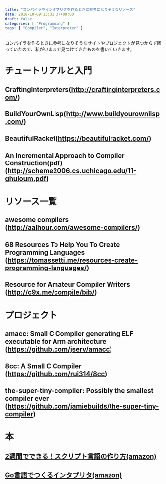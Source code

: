 ```yaml
---
title: "コンパイラやインタプリタを作るときに参考になりそうなリソース"
date: 2018-10-09T13:31:37+09:00
draft: false
categories: [ "Programming" ]
tags: [ "Compiler", "Interpreter" ]
---
```


コンパイラを作るときに参考になりそうなサイトやプロジェクトが見つからず困っていたので、私がいままで見つけてきたものを書いていきます。

# チュートリアルと入門

## CraftingInterpreters(http://craftinginterpreters.com/)

## BuildYourOwnLisp(http://www.buildyourownlisp.com/)

## BeautifulRacket(https://beautifulracket.com/)

## An Incremental Approach to Compiler Construction(pdf) (http://scheme2006.cs.uchicago.edu/11-ghuloum.pdf)

# リソース一覧

## awesome compilers (http://aalhour.com/awesome-compilers/)

## 68 Resources To Help You To Create Programming Languages (https://tomassetti.me/resources-create-programming-languages/)

## Resource for Amateur Compiler Writers (http://c9x.me/compile/bib/)

# プロジェクト

## amacc: Small C Compiler generating ELF executable for Arm architecture (https://github.com/jserv/amacc)

## 8cc: A Small C Compiler (https://github.com/rui314/8cc)

## the-super-tiny-compiler: Possibly the smallest compiler ever (https://github.com/jamiebuilds/the-super-tiny-compiler)

# 本

## [2週間でできる！スクリプト言語の作り方(amazon)](https://www.amazon.co.jp/2%E9%80%B1%E9%96%93%E3%81%A7%E3%81%A7%E3%81%8D%E3%82%8B-%E3%82%B9%E3%82%AF%E3%83%AA%E3%83%97%E3%83%88%E8%A8%80%E8%AA%9E%E3%81%AE%E4%BD%9C%E3%82%8A%E6%96%B9-Software-Design-%EF%BD%90lus/dp/4774149748)

## [Go言語でつくるインタプリタ(amazon)](https://www.amazon.co.jp/Go%E8%A8%80%E8%AA%9E%E3%81%A7%E3%81%A4%E3%81%8F%E3%82%8B%E3%82%A4%E3%83%B3%E3%82%BF%E3%83%97%E3%83%AA%E3%82%BF-Thorsten-Ball/dp/4873118220)